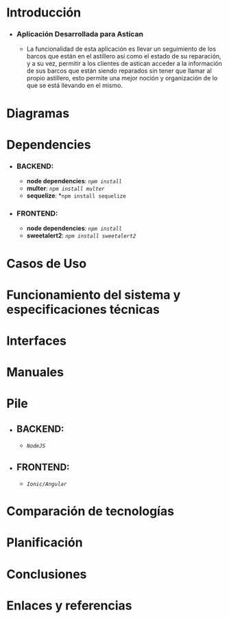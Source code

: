 # Introducción

- ### Aplicación Desarrollada para Astican
  
  -  La funcionalidad de esta aplicación es llevar un seguimiento de los barcos que están en el astillero  así como el estado de su reparación, y a su vez, permitir a los clientes de astican acceder a la información de sus barcos que están siendo reparados sin tener que llamar al propio astillero, esto permite una mejor noción y organización de lo que se está llevando en el mismo.

# Diagramas

# Dependencies

- ### BACKEND:

  - **node dependencies**: *```npm install```*
  - **multer**: *```npm install multer```*
  - **sequelize**: *```npm install sequelize```

- ### FRONTEND:
  - **node dependencies**: *```npm install```*
  - **sweetalert2**: *```npm install sweetalert2```*

# Casos de Uso

# Funcionamiento del sistema y especificaciones técnicas

# Interfaces

# Manuales

# Pile

- ## BACKEND: 

  - *```NodeJS```*

- ## FRONTEND: 
 
  - *```Ionic/Angular```*

# Comparación de tecnologías

# Planificación

# Conclusiones

# Enlaces y referencias
